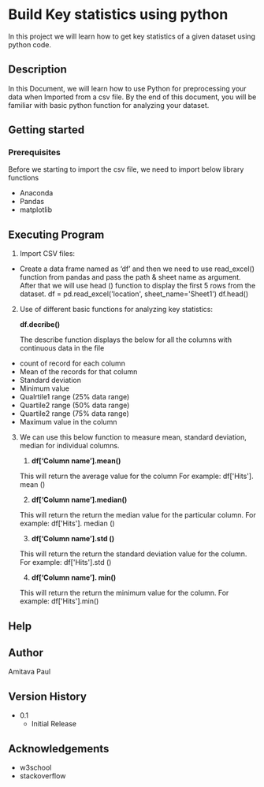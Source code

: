 # Build Key statistics using python 
In this project we will learn how to get key statistics of a given dataset using python code.
## Description
In this Document, we will learn how to use Python for preprocessing your data when Imported from a csv file. By the end of this document, you will be familiar with basic python function for analyzing your dataset.
## Getting started
### Prerequisites
Before we starting to import the csv file, we need to import below library functions 
* Anaconda
* Pandas 
* matplotlib
## Executing Program  
1. Import CSV files:

- Create a data frame named as ‘df’ and then we need to use read_excel() function from pandas and pass the path & sheet name as argument.
After that we will use head () function to display the first 5 rows from the dataset.
df = pd.read_excel('location', sheet_name='Sheet1')
df.head()

2. Use of different basic functions for analyzing key statistics:

   **df.decribe()**
   
   The describe function displays the below for all the columns with continuous data in the file

- count of record for each column 
- Mean of the records for that column 
- Standard deviation
- Minimum value
- Qualrtile1 range (25% data range)
- Quartile2 range (50% data range)
- Quartile2 range (75% data range)
- Maximum value in the column

3. We can use this below function to measure mean, standard deviation, median for individual columns.

    1. **df[‘Column name’].mean()**

    This will return the average value for the column
    For example: df['Hits']. mean ()
    
    2. **df[‘Column name’].median()**
    
    This will return the return the median value for the particular column.
    For example: df['Hits']. median ()
    
    3. **df[‘Column name’].std ()**
    
    This will return the return the standard deviation value for the column.
    For example: df['Hits'].std ()
    
    4. **df[‘Column name’]. min()**
    
    This will return the return the minimum value for the column.
    For example: df['Hits'].min()
    

    
 ## Help
 
 
 ## Author
 
 Amitava Paul
 
 ## Version History
 
 * 0.1 
     * Initial Release
 
 ## Acknowledgements 
 
 * w3school
 * stackoverflow




